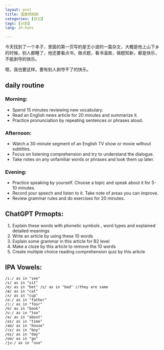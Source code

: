 ```yaml
---
layout: post
title: 温故而知新
categories: [日记]
tags: [计划]
lang: zh-hans

---
```


今天找到了一个本子，里面的第一页写的是王小波的一篇杂文，大概是他上山下乡的时候，别人都睡了，他还要看点书，做点题，看书温故，做题知新，都是快乐，不能剥夺的快乐。

嗯，我也要这样。要有别人剥夺不了的快乐。

## daily routine

### Morning:

- Spend 15 minutes reviewing new vocabulary.
- Read an English news article for 20 minutes and summarize it.
- Practice pronunciation by repeating sentences or phrases aloud.

### Afternoon:

- Watch a 30-minute segment of an English TV show or movie without subtitles.
- Focus on listening comprehension and try to understand the dialogue.
- Take notes on any unfamiliar words or phrases and look them up later.

### Evening:

- Practice speaking by yourself. Choose a topic and speak about it for 5-10 minutes.
- Record your speech and listen to it. Take note of areas you can improve.
- Review grammar rules and do exercises for 20 minutes.


## ChatGPT Prmopts:

1. Explain these words with phonetic symbols , word types and explained detailed meanings
2. Write an article by using these 10 words
3. Explain some grammar in this article for B2 level
4. Make a cloze by this article to remove the 10 words
5. Create multiple choice reading comprehension quiz by this article


## IPA Vowels:


```
/iː/ as in "see"
/ɪ/ as in "sit"
/e/ as in "bet" /ɛ/ as in "bed" //they are same
/æ/ as in "cat"
/ʌ/ as in "cup"
/ɑː/ as in "father"
/ɔː/ as in "four"
/ʊ/ as in "book"
/uː/ as in "too"
/ə/ as in "about"
/aɪ/ as in "time"
/aʊ/ as in "house"
/ɔɪ/ as in "boy"
/eɪ/ as in "day"
/oʊ/ as in "go"
/juː/ as in "use"
```

